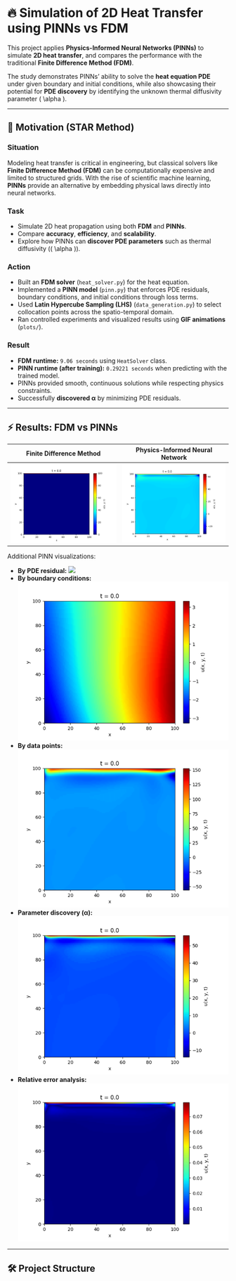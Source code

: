 # 🔥 Simulation of 2D Heat Transfer using PINNs vs FDM

This project applies **Physics-Informed Neural Networks (PINNs)** to simulate **2D heat transfer**, and compares the performance with the traditional **Finite Difference Method (FDM)**.  

The study demonstrates PINNs’ ability to solve the **heat equation PDE** under given boundary and initial conditions, while also showcasing their potential for **PDE discovery** by identifying the unknown thermal diffusivity parameter \( \alpha \).  

---

## 📌 Motivation (STAR Method)

### **Situation**
Modeling heat transfer is critical in engineering, but classical solvers like **Finite Difference Method (FDM)** can be computationally expensive and limited to structured grids. With the rise of scientific machine learning, **PINNs** provide an alternative by embedding physical laws directly into neural networks.

### **Task**
- Simulate 2D heat propagation using both **FDM** and **PINNs**.  
- Compare **accuracy**, **efficiency**, and **scalability**.  
- Explore how PINNs can **discover PDE parameters** such as thermal diffusivity (\( \alpha \)).

### **Action**
- Built an **FDM solver** (`heat_solver.py`) for the heat equation.  
- Implemented a **PINN model** (`pinn.py`) that enforces PDE residuals, boundary conditions, and initial conditions through loss terms.  
- Used **Latin Hypercube Sampling (LHS)** (`data_generation.py`) to select collocation points across the spatio-temporal domain.  
- Ran controlled experiments and visualized results using **GIF animations** (`plots/`).  

### **Result**
- **FDM runtime:** `9.06 seconds` using `HeatSolver` class.  
- **PINN runtime (after training):** `0.29221 seconds` when predicting with the trained model.  
- PINNs provided smooth, continuous solutions while respecting physics constraints.  
- Successfully **discovered α** by minimizing PDE residuals.  

---

## ⚡ Results: FDM vs PINNs

| Finite Difference Method | Physics-Informed Neural Network |
| :---: | :---: |
| ![](plots/numerical_prediction.gif) | ![](plots/pinn_prediction_all.gif) |

Additional PINN visualizations:  

- **By PDE residual:** ![](plots/pinn_prediction_pde.gif)  
- **By boundary conditions:** ![](plots/pinn_prediction_colloc.gif)  
- **By data points:** ![](plots/pinn_prediction_data.gif)  
- **Parameter discovery (α):** ![](plots/pinn_prediction_alpha.gif)  
- **Relative error analysis:** ![](plots/pinn_relative_error.gif)  

---

## 🛠️ Project Structure

